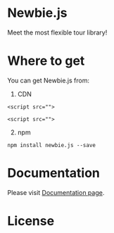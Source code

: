 # Newbie.js

Meet the most flexible tour library!

# Where to get

You can get Newbie.js from:

1. CDN

```
<script src="">
```

```
<script src="">
```

2. npm

```
npm install newbie.js --save
```

# Documentation

Please visit [Documentation page](https://doc.doc).

# License
